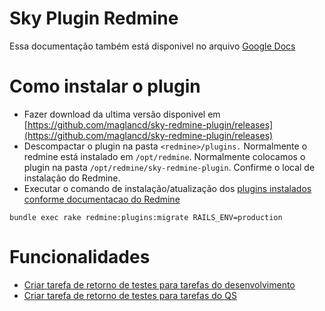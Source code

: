 # Sky Plugin Redmine

Essa documentação também está disponivel no arquivo [Google Docs](https://docs.google.com/document/d/1unE81tMg4a0pZFgfeQqGnhwXnXgf3NoJ5-HEew0BPLY/edit)

# Como instalar o plugin

- Fazer download da ultima versão disponivel em [https://github.com/maglancd/sky-redmine-plugin/releases](https://github.com/maglancd/sky-redmine-plugin/releases)
- Descompactar o plugin na pasta `<redmine>/plugins.` Normalmente o redmine está instalado em `/opt/redmine`. Normalmente colocamos o plugin na pasta `/opt/redmine/sky-redmine-plugin`. Confirme o local de instalação do Redmine.
- Executar o comando de instalação/atualização dos [plugins instalados conforme documentacao do Redmine](https://www.redmine.org/projects/redmine/wiki/plugins)

```shell
bundle exec rake redmine:plugins:migrate RAILS_ENV=production
```

# Funcionalidades

- [Criar tarefa de retorno de testes para tarefas do desenvolvimento](docs/criar-retorno-testes-devel.md)
- [Criar tarefa de retorno de testes para tarefas do QS](docs/criar-retorno-testes-qs.md)
